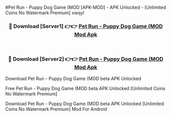 #Pet Run - Puppy Dog Game (MOD [APK-MOD] - APK Unlocked - [Unlimited Coins No Watermark Premium] xwqyl



<div align="center">

<h3>🔴 Download [Server1] 👉👉 <a href="https://momento.my/?title=Pet_Run_-_Puppy_Dog_Game_(MOD">Pet Run - Puppy Dog Game (MOD Mod Apk</a></h3><br>

<h3>🔴 Download [Server2] 👉👉 <a href="https://momento.my/?title=Pet_Run_-_Puppy_Dog_Game_(MOD">Pet Run - Puppy Dog Game (MOD Mod Apk</a></h3>
</div>



Download Pet Run - Puppy Dog Game (MOD beta APK Unlocked

Free Pet Run - Puppy Dog Game (MOD beta APK Unlocked [Unlimited Coins No Watermark Premium]

Download Pet Run - Puppy Dog Game (MOD beta APK Unlocked [Unlimited Coins No Watermark Premium] Mod For Android
